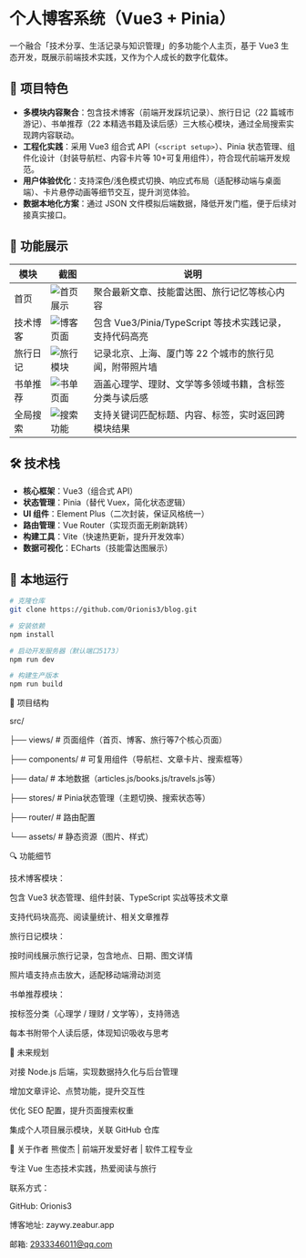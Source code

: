 # 个人博客系统（Vue3 + Pinia）

一个融合「技术分享、生活记录与知识管理」的多功能个人主页，基于 Vue3 生态开发，既展示前端技术实践，又作为个人成长的数字化载体。

## 🌟 项目特色

- **多模块内容聚合**：包含技术博客（前端开发踩坑记录）、旅行日记（22 篇城市游记）、书单推荐（22 本精选书籍及读后感）三大核心模块，通过全局搜索实现跨内容联动。
- **工程化实践**：采用 Vue3 组合式 API（`<script setup>`）、Pinia 状态管理、组件化设计（封装导航栏、内容卡片等 10+可复用组件），符合现代前端开发规范。
- **用户体验优化**：支持深色/浅色模式切换、响应式布局（适配移动端与桌面端）、卡片悬停动画等细节交互，提升浏览体验。
- **数据本地化方案**：通过 JSON 文件模拟后端数据，降低开发门槛，便于后续对接真实接口。

## 📸 功能展示

| 模块     | 截图                                                                                                  | 说明                                                    |
| -------- | ----------------------------------------------------------------------------------------------------- | ------------------------------------------------------- |
| 首页     | ![首页展示](https://raw.githubusercontent.com/Orionis3/blog/main/public/shoye.png) | 聚合最新文章、技能雷达图、旅行记忆等核心内容            |
| 技术博客 | ![博客页面](https://raw.githubusercontent.com/Orionis3/blog/main/public/jishuye.png)     | 包含 Vue3/Pinia/TypeScript 等技术实践记录，支持代码高亮 |
| 旅行日记 | ![旅行模块](https://raw.githubusercontent.com/Orionis3/blog/main/public/lvxing.png)   | 记录北京、上海、厦门等 22 个城市的旅行见闻，附带照片墙  |
| 书单推荐 | ![书单页面](https://raw.githubusercontent.com/Orionis3/blog/main/public/shudan.png)    | 涵盖心理学、理财、文学等多领域书籍，含标签分类与读后感  |
| 全局搜索 | ![搜索功能](https://raw.githubusercontent.com/Orionis3/blog/main/public/quanju.png)   | 支持关键词匹配标题、内容、标签，实时返回跨模块结果      |

## 🛠️ 技术栈

- **核心框架**：Vue3（组合式 API）
- **状态管理**：Pinia（替代 Vuex，简化状态逻辑）
- **UI 组件**：Element Plus（二次封装，保证风格统一）
- **路由管理**：Vue Router（实现页面无刷新跳转）
- **构建工具**：Vite（快速热更新，提升开发效率）
- **数据可视化**：ECharts（技能雷达图展示）

## 🚀 本地运行


```bash
# 克隆仓库
git clone https://github.com/Orionis3/blog.git

# 安装依赖
npm install

# 启动开发服务器（默认端口5173）
npm run dev

# 构建生产版本
npm run build
```

📁 项目结构

src/

├── views/           # 页面组件（首页、博客、旅行等7个核心页面）

├── components/      # 可复用组件（导航栏、文章卡片、搜索框等）

├── data/            # 本地数据（articles.js/books.js/travels.js等）

├── stores/          # Pinia状态管理（主题切换、搜索状态等）

├── router/          # 路由配置

└── assets/          # 静态资源（图片、样式）

🔍 功能细节

技术博客模块：

包含 Vue3 状态管理、组件封装、TypeScript 实战等技术文章

支持代码块高亮、阅读量统计、相关文章推荐

旅行日记模块：

按时间线展示旅行记录，包含地点、日期、图文详情

照片墙支持点击放大，适配移动端滑动浏览

书单推荐模块：

按标签分类（心理学 / 理财 / 文学等），支持筛选

每本书附带个人读后感，体现知识吸收与思考

🔄 未来规划

对接 Node.js 后端，实现数据持久化与后台管理

增加文章评论、点赞功能，提升交互性

优化 SEO 配置，提升页面搜索权重

集成个人项目展示模块，关联 GitHub 仓库


👤 关于作者
熊俊杰 | 前端开发爱好者 | 软件工程专业

专注 Vue 生态技术实践，热爱阅读与旅行

联系方式：

GitHub: Orionis3

博客地址: zaywy.zeabur.app

邮箱: 2933346011@qq.com

